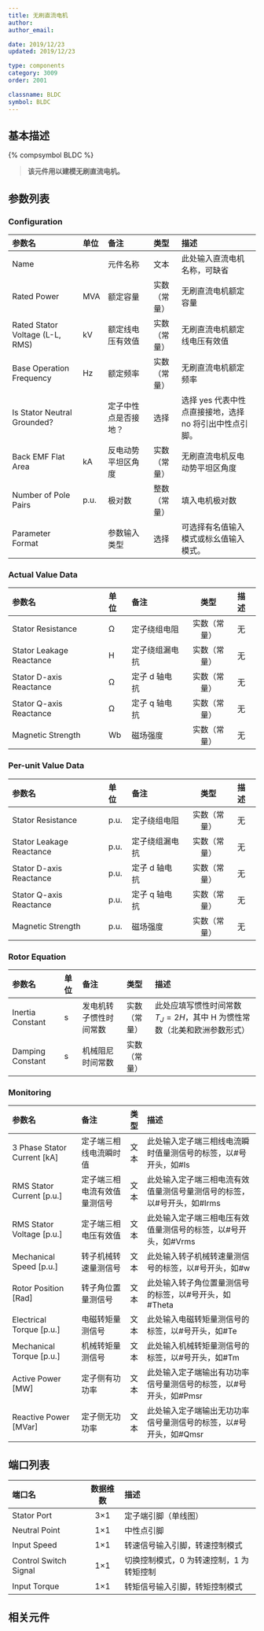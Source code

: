 ```yaml
---
title: 无刷直流电机
author:
author_email:

date: 2019/12/23
updated: 2019/12/23

type: components
category: 3009
order: 2001

classname: BLDC
symbol: BLDC
---
```


## 基本描述

{% compsymbol BLDC %}

> **该元件用以建模无刷直流电机。**

## 参数列表

### Configuration

| 参数名                          | 单位 | 备注                 |     类型     | 描述                                                    |
| :------------------------------ | :--- | :------------------- | :----------: | :------------------------------------------------------ |
| Name                            |      | 元件名称             |     文本     | 此处输入直流电机名称，可缺省                            |
| Rated Power                     | MVA  | 额定容量             | 实数（常量） | 无刷直流电机额定容量                                    |
| Rated Stator Voltage (L-L, RMS) | kV   | 额定线电压有效值     | 实数（常量） | 无刷直流电机额定线电压有效值                            |
| Base Operation Frequency        | Hz   | 额定频率             | 实数（常量） | 无刷直流电机额定频率                                    |
| Is Stator Neutral Grounded?     |      | 定子中性点是否接地？ |     选择     | 选择 yes 代表中性点直接接地，选择 no 将引出中性点引脚。 |
| Back EMF Flat Area              | kA   | 反电动势平坦区角度   | 实数（常量） | 无刷直流电机反电动势平坦区角度                          |
| Number of Pole Pairs            | p.u. | 极对数               | 整数（常量） | 填入电机极对数                                          |
| Parameter Format                |      | 参数输入类型         |     选择     | 可选择有名值输入模式或标幺值输入模式。                  |

### Actual Value Data

| 参数名                   | 单位 | 备注           |     类型     | 描述 |
| :----------------------- | :--- | :------------- | :----------: | :--- |
| Stator Resistance        | Ω    | 定子绕组电阻   | 实数（常量） | 无   |
| Stator Leakage Reactance | H    | 定子绕组漏电抗 | 实数（常量） | 无   |
| Stator D-axis Reactance  | Ω    | 定子 d 轴电抗  | 实数（常量） | 无   |
| Stator Q-axis Reactance  | Ω    | 定子 q 轴电抗  | 实数（常量） | 无   |
| Magnetic Strength        | Wb   | 磁场强度       | 实数（常量） | 无   |

### Per-unit Value Data

| 参数名                   | 单位 | 备注           |     类型     | 描述 |
| :----------------------- | :--- | :------------- | :----------: | :--- |
| Stator Resistance        | p.u. | 定子绕组电阻   | 实数（常量） | 无   |
| Stator Leakage Reactance | p.u. | 定子绕组漏电抗 | 实数（常量） | 无   |
| Stator D-axis Reactance  | p.u. | 定子 d 轴电抗  | 实数（常量） | 无   |
| Stator Q-axis Reactance  | p.u. | 定子 q 轴电抗  | 实数（常量） | 无   |
| Magnetic Strength        | p.u. | 磁场强度       | 实数（常量） | 无   |

### Rotor Equation

| 参数名           | 单位 | 备注                   |     类型     | 描述                                                                    |
| :--------------- | :--- | :--------------------- | :----------: | :---------------------------------------------------------------------- |
| Inertia Constant | s    | 发电机转子惯性时间常数 | 实数（常量） | 此处应填写惯性时间常数$T_J=2H$，其中 H 为惯性常数（北美和欧洲参数形式） |
| Damping Constant | s    | 机械阻尼时间常数       | 实数（常量） |                                                                         |

### Monitoring

| 参数名                        | 备注                         | 类型 | 描述                                                                   |
| :---------------------------- | :--------------------------- | :--: | :--------------------------------------------------------------------- |
| 3 Phase Stator Current \[kA\] | 定子端三相线电流瞬时值       | 文本 | 此处输入定子端三相线电流瞬时值量测信号的标签，以#号开头，如#Is         |
| RMS Stator Current \[p.u.\]   | 定子端三相电流有效值量测信号 | 文本 | 此处输入定子端三相电流有效值量测信号量测信号的标签，以#号开头，如#Irms |
| RMS Stator Voltage \[p.u.\]   | 定子端三相电压有效值         | 文本 | 此处输入定子端三相电压有效值量测信号的标签，以#号开头，如#Vrms         |
| Mechanical Speed \[p.u.\]     | 转子机械转速量测信号         | 文本 | 此处输入转子机械转速量测信号的标签，以#号开头，如#w                    |
| Rotor Position \[Rad\]        | 转子角位置量测信号           | 文本 | 此处输入转子角位置量测信号的标签，以#号开头，如#Theta                  |
| Electrical Torque \[p.u.\]    | 电磁转矩量测信号             | 文本 | 此处输入电磁转矩量测信号的标签，以#号开头，如#Te                       |
| Mechanical Torque \[p.u.\]    | 机械转矩量测信号             | 文本 | 此处输入机械转矩量测信号的标签，以#号开头，如#Tm                       |
| Active Power \[MW\]           | 定子侧有功功率               | 文本 | 此处输入定子端输出有功功率信号量测信号的标签，以#号开头，如#Pmsr       |
| Reactive Power \[MVar\]       | 定子侧无功功率               | 文本 | 此处输入定子端输出无功功率信号量测信号的标签，以#号开头，如#Qmsr       |

## 端口列表

| 端口名                | 数据维数 | 描述                                     |
| :-------------------- | :------: | :--------------------------------------- |
| Stator Port           |   3×1    | 定子端引脚（单线图）                     |
| Neutral Point         |   1×1    | 中性点引脚                               |
| Input Speed           |   1×1    | 转速信号输入引脚，转速控制模式           |
| Control Switch Signal |   1×1    | 切换控制模式，0 为转速控制，1 为转矩控制 |
| Input Torque          |   1×1    | 转矩信号输入引脚，转矩控制模式           |

## 相关元件
